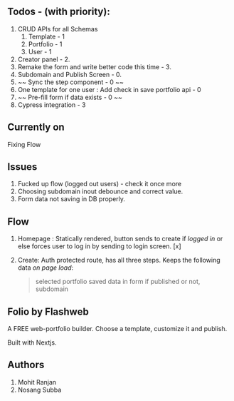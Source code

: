 ## Todos - (with priority):
1. CRUD APIs for all Schemas
    1. Template - 1
    2. Portfolio - 1
    3. User - 1
2. Creator panel - 2.
3. Remake the form and write better code this time - 3.
4. Subdomain and Publish Screen - 0.
5. ~~ Sync the step component - 0 ~~
6. One template for one user : Add check in save portfolio api - 0
7. ~~ Pre-fill form if data exists - 0 ~~
8. Cypress integration - 3

## Currently on
Fixing Flow

## Issues
1. Fucked up flow (logged out users) - check it once more
2. Choosing subdomain inout debounce and correct value.
3. Form data not saving in DB properly.
## Flow
1. Homepage : Statically rendered, button sends to create if *logged in*
or else forces user to log in by sending to login screen. [x]

2. Create: Auth protected route, has all three steps. Keeps the following data *on page load*:
    > selected portfolio
    > saved data in form
    > if published or not, subdomain

## Folio by Flashweb
A FREE web-portfolio builder. Choose a template, customize it and publish.

Built with Nextjs.

## Authors
1. Mohit Ranjan
2. Nosang Subba